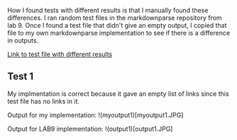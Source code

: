 How I found tests with different results is that I manually found these differences. I ran random test files in the markdownparse repository from lab 9. 
Once I found a test file that didn't give an empty output, I copied that file to my own markdownparse implementation to see if there is a difference in outputs.

[Link to test file with different results](https://github.com/nidhidhamnani/markdown-parser/blob/main/test-files/194.html.test)

## Test 1
My implmentation is correct because it gave an empty list of links since this test file has no links in it.

Output for my implementation:
!(myoutput1)[myoutput1.JPG]

Output for LAB9 implementation:
!(output1)[output1.JPG]

